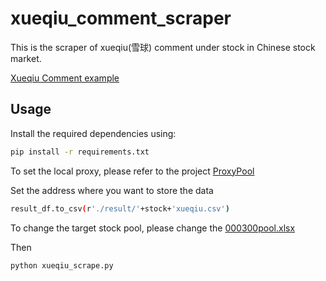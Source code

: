 # xueqiu_comment_scraper

This is the scraper of xueqiu(雪球) comment under stock in Chinese stock market. 

[Xueqiu Comment example](https://xueqiu.com/S/SZ000001)

## Usage

Install the required dependencies using:
```bash
pip install -r requirements.txt
```

To set the local proxy, please refer to the project [ProxyPool](https://github.com/Python3WebSpider/ProxyPool?tab=readme-ov-file)

Set the address where you want to store the data

```bash
result_df.to_csv(r'./result/'+stock+'xueqiu.csv')
```

To change the target stock pool, please change the [000300pool.xlsx](./000300pool.xlsx)

Then

```bash
python xueqiu_scrape.py
```
